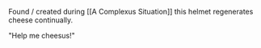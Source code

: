 Found / created during [[A Complexus Situation]] this helmet regenerates cheese continually.

"Help me cheesus!"